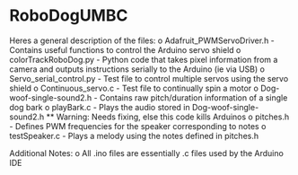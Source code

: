 # RoboDogUMBC
 Heres a general description of the files:
    o Adafruit_PWMServoDriver.h   -   Contains useful functions to control the Arduino servo shield
    o colorTrackRoboDog.py        -   Python code that takes pixel information from a camera and outputs
                                      instructions serially to the Arduino (ie via USB)
    o Servo_serial_control.py     -   Test file to control multiple servos using the servo shield
    o Continuous_servo.c          -   Test file to continually spin a motor
    o Dog-woof-single-sound2.h    -   Contains raw pitch/duration information of a single dog bark
    o playBark.c                  -   Plays the audio stored in Dog-woof-single-sound2.h 
                                      ** Warning: Needs fixing, else this code kills Arduinos
    o pitches.h                   -   Defines PWM frequencies for the speaker corresponding to notes
    o testSpeaker.c               -   Plays a melody using the notes defined in pitches.h
    
Additional Notes:
o   All .ino files are essentially .c files used by the Arduino IDE
